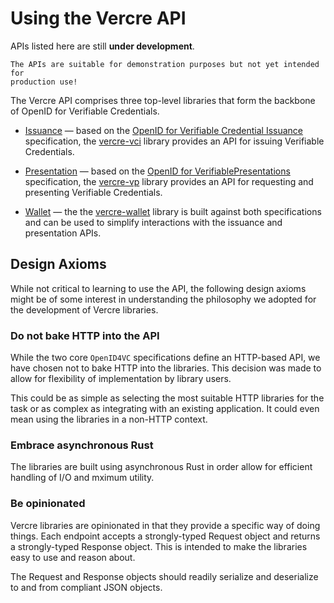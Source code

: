 # Using the Vercre API

<div class="warning">
    APIs listed here are still <strong>under development</strong>.

    The APIs are suitable for demonstration purposes but not yet intended for 
    production use!
</div>

The Vercre API comprises three top-level libraries that form the backbone of OpenID 
for Verifiable Credentials.

- [Issuance](./vci/index.md) — based on the [OpenID for Verifiable Credential Issuance]
  specification, the [vercre-vci] library provides an API for issuing Verifiable 
  Credentials.

- [Presentation](./vp/index.md) — based on the [OpenID for VerifiablePresentations]
  specification, the [vercre-vp] library provides an API for  requesting and presenting 
  Verifiable Credentials.

- [Wallet](./wallet/index.md) — the the [vercre-wallet] library is built against both
  specifications and can be used to simplify interactions with the issuance and 
  presentation APIs.

## Design Axioms

While not critical to learning to use the API, the following design axioms might be of
some interest in understanding the philosophy we adopted for the development of Vercre
libraries.

### Do not bake HTTP into the API

While the two core `OpenID4VC` specifications define an HTTP-based API, we have chosen 
not to bake HTTP into the libraries. This decision was made to allow for flexibility of
implementation by library users. 

This could be as simple as selecting the most suitable  HTTP libraries for the task
or as complex as integrating with an existing application. It could even mean using
the libraries in a non-HTTP context.

### Embrace asynchronous Rust

The libraries are built using asynchronous Rust in order allow for efficient handling
of I/O and mximum utility.

### Be opinionated

Vercre libraries are opinionated in that they provide a specific way of doing things.
Each endpoint accepts a strongly-typed Request object and returns a strongly-typed
Response object. This is intended to make the libraries easy to use and reason
about.

The Request and Response objects should readily serialize and deserialize to and 
from compliant JSON objects.

[OpenID for Verifiable Credential Issuance]: https://openid.net/specs/openid-4-verifiable-credential-issuance-1_0.html
[OpenID for VerifiablePresentations]: https://openid.net/specs/openid-4-verifiable-presentations-1_0.html
[vercre-vci]: https://github.com/vercre/vercre/tree/main/vercre-vci
[vercre-vp]: https://github.com/vercre/vercre/tree/main/vercre-vp
[vercre-wallet]: https://github.com/vercre/vercre/tree/main/vercre-wallet